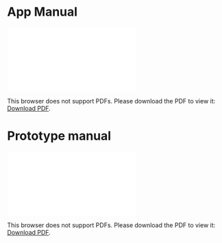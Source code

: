# App Manual

<object data="../AppManual[PEI].pdf" type="application/pdf" width="700px" height="600px">
    <embed src="../AppManual[PEI].pdf">
        <p>This browser does not support PDFs. Please download the PDF to view it: <a href="../AppManual[PEI].pdf.pdf">Download PDF</a>.</p>
    </embed>
</object>

# Prototype manual

<object data="../user_manual_M1.pdf" type="application/pdf" width="700px" height="600px">
    <embed src="../user_manual_M1.pdf">
        <p>This browser does not support PDFs. Please download the PDF to view it: <a href="../user_manual_M1.pdf">Download PDF</a>.</p>
    </embed>
</object>










